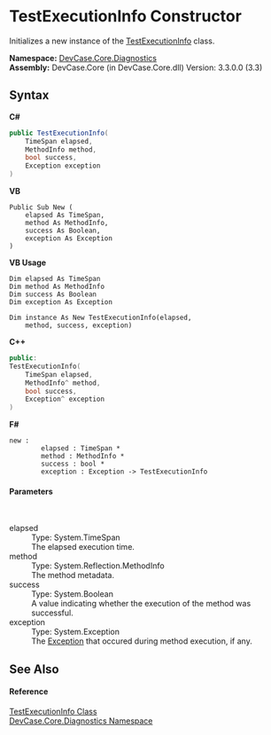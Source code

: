 # TestExecutionInfo Constructor 
 

Initializes a new instance of the <a href="T_DevCase_Core_Diagnostics_TestExecutionInfo">TestExecutionInfo</a> class.

**Namespace:**&nbsp;<a href="N_DevCase_Core_Diagnostics">DevCase.Core.Diagnostics</a><br />**Assembly:**&nbsp;DevCase.Core (in DevCase.Core.dll) Version: 3.3.0.0 (3.3)

## Syntax

**C#**<br />
``` C#
public TestExecutionInfo(
	TimeSpan elapsed,
	MethodInfo method,
	bool success,
	Exception exception
)
```

**VB**<br />
``` VB
Public Sub New ( 
	elapsed As TimeSpan,
	method As MethodInfo,
	success As Boolean,
	exception As Exception
)
```

**VB Usage**<br />
``` VB Usage
Dim elapsed As TimeSpan
Dim method As MethodInfo
Dim success As Boolean
Dim exception As Exception

Dim instance As New TestExecutionInfo(elapsed, 
	method, success, exception)
```

**C++**<br />
``` C++
public:
TestExecutionInfo(
	TimeSpan elapsed, 
	MethodInfo^ method, 
	bool success, 
	Exception^ exception
)
```

**F#**<br />
``` F#
new : 
        elapsed : TimeSpan * 
        method : MethodInfo * 
        success : bool * 
        exception : Exception -> TestExecutionInfo
```


#### Parameters
&nbsp;<dl><dt>elapsed</dt><dd>Type: System.TimeSpan<br />The elapsed execution time.</dd><dt>method</dt><dd>Type: System.Reflection.MethodInfo<br />The method metadata.</dd><dt>success</dt><dd>Type: System.Boolean<br />A value indicating whether the execution of the method was successful.</dd><dt>exception</dt><dd>Type: System.Exception<br />The <a href="P_DevCase_Core_Diagnostics_TestExecutionInfo_Exception">Exception</a> that occured during method execution, if any.</dd></dl>

## See Also


#### Reference
<a href="T_DevCase_Core_Diagnostics_TestExecutionInfo">TestExecutionInfo Class</a><br /><a href="N_DevCase_Core_Diagnostics">DevCase.Core.Diagnostics Namespace</a><br />